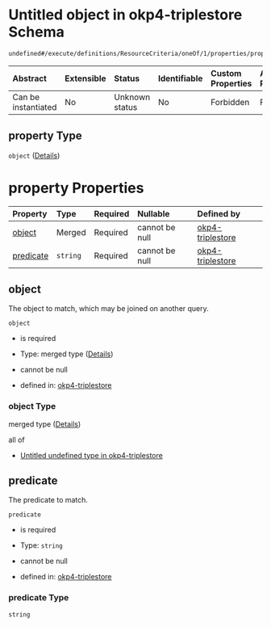 # Untitled object in okp4-triplestore Schema

```txt
undefined#/execute/definitions/ResourceCriteria/oneOf/1/properties/property
```



| Abstract            | Extensible | Status         | Identifiable | Custom Properties | Additional Properties | Access Restrictions | Defined In                                                                     |
| :------------------ | :--------- | :------------- | :----------- | :---------------- | :-------------------- | :------------------ | :----------------------------------------------------------------------------- |
| Can be instantiated | No         | Unknown status | No           | Forbidden         | Forbidden             | none                | [okp4-triplestore.json\*](schema/okp4-triplestore.json "open original schema") |

## property Type

`object` ([Details](okp4-triplestore-executemsg-definitions-resourcecriteria-oneof-1-properties-property.md))

# property Properties

| Property                | Type     | Required | Nullable       | Defined by                                                                                                                                                                                                                          |
| :---------------------- | :------- | :------- | :------------- | :---------------------------------------------------------------------------------------------------------------------------------------------------------------------------------------------------------------------------------- |
| [object](#object)       | Merged   | Required | cannot be null | [okp4-triplestore](okp4-triplestore-executemsg-definitions-resourcecriteria-oneof-1-properties-property-properties-object.md "undefined#/execute/definitions/ResourceCriteria/oneOf/1/properties/property/properties/object")       |
| [predicate](#predicate) | `string` | Required | cannot be null | [okp4-triplestore](okp4-triplestore-executemsg-definitions-resourcecriteria-oneof-1-properties-property-properties-predicate.md "undefined#/execute/definitions/ResourceCriteria/oneOf/1/properties/property/properties/predicate") |

## object

The object to match, which may be joined on another query.

`object`

*   is required

*   Type: merged type ([Details](okp4-triplestore-executemsg-definitions-resourcecriteria-oneof-1-properties-property-properties-object.md))

*   cannot be null

*   defined in: [okp4-triplestore](okp4-triplestore-executemsg-definitions-resourcecriteria-oneof-1-properties-property-properties-object.md "undefined#/execute/definitions/ResourceCriteria/oneOf/1/properties/property/properties/object")

### object Type

merged type ([Details](okp4-triplestore-executemsg-definitions-resourcecriteria-oneof-1-properties-property-properties-object.md))

all of

*   [Untitled undefined type in okp4-triplestore](okp4-triplestore-executemsg-definitions-resourcecriteria-oneof-1-properties-property-properties-object-allof-0.md "check type definition")

## predicate

The predicate to match.

`predicate`

*   is required

*   Type: `string`

*   cannot be null

*   defined in: [okp4-triplestore](okp4-triplestore-executemsg-definitions-resourcecriteria-oneof-1-properties-property-properties-predicate.md "undefined#/execute/definitions/ResourceCriteria/oneOf/1/properties/property/properties/predicate")

### predicate Type

`string`
